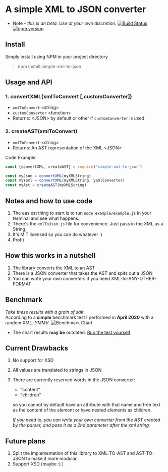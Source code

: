 # A simple XML to JSON converter
* Note - _this is an *beta*. Use at your own discretion_.
[![Build Status](https://travis-ci.org/nirgit/xml-to-json.svg?branch=master)](https://travis-ci.org/nirgit/xml-to-json)
[![npm version](https://img.shields.io/npm/v/simple-xml-to-json.svg?style=flat-square)](https://www.npmjs.com/package/simple-xml-to-json)

## Install
Simply install using NPM in your project directory
> npm install simple-xml-to-json


## Usage and API
### 1. convertXML(xmlToConvert [,customConverter])
   * `xmlToConvert` \<string\>
   * `customConverter` \<function\>
   * Returns: \<JSON\> by default or other if `customConverter` is used
   
### 2. createAST(xmlToConvert)
   * `xmlToConvert` \<string\>
   * Returns: An AST representation of the XML \<JSON\>

Code Example:
```javascript
const {convertXML, createAST} = require("simple-xml-to-json")

const myJson = convertXML(myXMLString)
const myYaml = convertXML(myXMLString, yamlConverter)
const myAst = createAST(myXMLString)
````

## Notes and how to use code
1. The easiest thing to start is to run `node example/example.js` in your terminal and see what happens.
2. There's the `xmlToJson.js` file for convenience. Just pass in the XML as a String.
3. It's MIT licensed so you can do whatever :)
4. Profit

## How this works in a nutshell
1. The library converts the XML to an AST
2. There is a JSON converter that takes the AST and spits out a JSON
3. You can write your own converters if you need XML-to-ANY-OTHER-FORMAT

## Benchmark

_Take these results with a grain of salt._\
According to a __simple__ benchmark test I performed in __April 2020__ with a random XML. _YMMV_.
![Benchmark Chart](https://github.com/nirgit/assets/blob/master/simple-xml-to-json/simple-xml-to-json-benchmark.png?raw=true)

* The chart results __may be__ outdated. [Run the test yourself](https://runkit.com/nirgit/simple-xml-to-json-benchmark)


## Current Drawbacks
1. No support for XSD
2. All values are translated to strings in JSON
3. There are currently reserved words in the JSON converter: 
    * "content" 
    * "children"

    so you cannot by default have an attribute with that name and free text as the content of the element or have nested elements as children.
    
    *If you need to, you can write your own converter from the AST created by the parser, and pass it as a 2nd parameter after the xml string*

## Future plans
1. Split the implementation of this library to XML-TO-AST and AST-TO-JSON to make it more modular
2. Support XSD (maybe :) )

